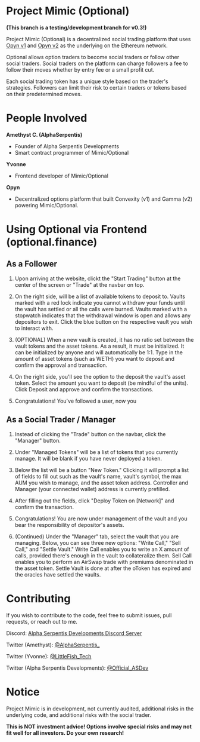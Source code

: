 # Project Mimic (Optional)

**(This branch is a testing/development branch for v0.3!)**

Project Mimic (Optional) is a decentralized social trading platform that uses [Opyn v1](https://v1.opyn.co) and [Opyn v2](https://opyn.co) as the underlying on the Ethereum network. 

Optional allows option traders to become social traders or follow other social traders. Social traders on the platform can charge followers a fee to follow their moves whether by entry fee or a small profit cut.

Each social trading token has a unique style based on the trader's strategies. Followers can limit their risk to certain traders or tokens based on their predetermined moves.

# People Involved

**Amethyst C. (AlphaSerpentis)**
- Founder of Alpha Serpentis Developments
- Smart contract programmer of Mimic/Optional

**Yvonne**
- Frontend developer of Mimic/Optional

**Opyn**
- Decentralized options platform that built Convexity (v1) and Gamma (v2) powering Mimic/Optional.

# Using Optional via Frontend (optional.finance)

## As a Follower

1. Upon arriving at the website, clickt the "Start Trading" button at the center of the screen or "Trade" at the navbar on top.

2. On the right side, will be a list of available tokens to deposit to. Vaults marked with a red lock indicate you cannot withdraw your funds until the vault has settled or all the calls were burned. Vaults marked with a stopwatch indicates that the withdrawal window is open and allows any depositors to exit. Click the blue button on the respective vault you wish to interact with.

3. (OPTIONAL) When a new vault is created, it has no ratio set between the vault tokens and the asset tokens. As a result, it must be initialized. It can be initialized by anyone and will automatically be 1:1. Type in the amount of asset tokens (such as WETH) you want to deposit and confirm the approval and transaction.

4. On the right side, you'll see the option to the deposit the vault's asset token. Select the amount you want to deposit (be mindful of the units). Click Deposit and approve and confirm the transactions.

5. Congratulations! You've followed a user, now you 

## As a Social Trader / Manager

1. Instead of clicking the "Trade" button on the navbar, click the "Manager" button.

2. Under "Managed Tokens" will be a list of tokens that you currently manage. It will be blank if you have never deployed a token.

3. Below the list will be a button "New Token." Clicking it will prompt a list of fields to fill out such as the vault's name, vault's symbol, the max AUM you wish to manage, and the asset token address. Controller and Manager (your connected wallet) address is currently prefilled.

4. After filling out the fields, click "Deploy Token on [Network]" and confirm the transaction.

5. Congratulations! You are now under management of the vault and you bear the responsibility of depositor's assets.

6. (Continued) Under the "Manager" tab, select the vault that you are managing. Below, you can see three new options: "Write Call," "Sell Call," and "Settle Vault." Write Call enables you to write an X amount of calls, provided there's enough in the vault to collateralize them. Sell Call enables you to perform an AirSwap trade with premiums denominated in the asset token. Settle Vault is done at after the oToken has expired and the oracles have settled the vaults.

# Contributing

If you wish to contribute to the code, feel free to submit issues, pull requests, or reach out to me.

Discord: [Alpha Serpentis Developments Discord Server](https://discord.gg/M8Hs5Dg)

Twitter (Amethyst): [@AlphaSerpentis_](https://twitter.com/AlphaSerpentis_)

Twitter (Yvonne): [@LittleFish_Tech](https://twitter.com/LittleFish_Tech)

Twitter (Alpha Serpentis Developments): [@Official_ASDev](https://twitter.com/Official_ASDev)

# Notice

Project Mimic is in development, not currently audited, additional risks in the underlying code, and additional risks with the social trader.

**This is NOT investment advice! Options involve special risks and may not fit well for all investors. Do your own research!**
